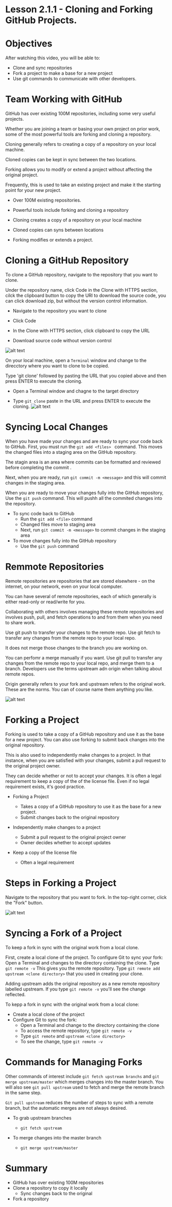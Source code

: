 # Lesson 2.1.1 - Cloning and Forking GitHub Projects.

# Objectives

After watching this video, you will be able to:
- Clone and sync repositories
- Fork a project to make a base for a new project
- Use git commands to communicate with other developers.

# Team Working with GitHub

GitHub has over existing 100M repositories, including some very useful projects. 

Whether you are joining a team or basing your own project on prior work, some of the most powerful tools are forking and cloning a repository. 

Cloning generally refers to creating a copy of a repository on your local machine.

Cloned copies can be kept in sync between the two locations. 

Forking allows you to modify or extend a project without affecting the original project. 

Frequently, this is used to take an existing project and make it the starting point for your new project. 

- Over 100M existing repositories.

- Powerful tools include forking and cloning a repository
- Cloning creates a copy of a repository on your local machine
- Cloned copies can syns between locations
- Forking modifies or extends a project. 

# Cloning a GitHub Repository

To clone a GitHub repository, navigate to the repository that you want to clone. 

 Under the repository name, click Code in the Clone with HTTPS section, cilck the clipboard button to copy the URl to download the source code, you can click download zip, but without the version control information. 

- Navigate to the repository you want to clone

- Click Code
- In the Clone with HTTPS section, click clipboard to copy the URL
- Download source code without version control 


![alt text](image/Lesson_2_1_4/1.png)

On your local machine, open a `Terminal` window and change to the direcctory where you want to clone to be copied. 

Type 'git clone' followed by pasting the URL that you copied above and then press ENTER to execute the cloning.

- Open a Terminal window and chagne to the target directory

- Type `git clone` paste in the URL and press ENTER to execute the cloning.
![alt text](image/Lesson_2_1_4/2.png)

# Syncing Local Changes

 When you have made your changes and are ready to sync your code back to GitHub. First, you must run the `git add <files> ` command. This moves the changed files into a staging area on the GitHub repository.

 The stagin area is an area where commits can be formatted and reviewed before completing the commit .

 Next, when you are ready, run `git commit -m <message>` and this will commit changes in the staging area. 

 When you are ready to move your changes fully into the GitHub repository, Use the `git push` command. This will pushh all the commited changes into the repository.

 - To sync code back to GitHub
    - Run the `git add <file>` command
    - Changed files move to staging area
    - Next, run `git commit -m <message>` to commit changes in the staging area
- To move changes fully into the GitHub repository 
    - Use the `git push` command

# Remmote Repositories

Remote repositories are repositories that are stored elsewhere - on the internet, on your network, even on your local computer. 

You can have several of remote repositories, each of which generally is either read-only or read/write for you. 

Collaborating with others involves managing these remote  repositories and involves push, pull, and fetch operations to and from them when you need to share work. 

Use git push to transfer your changes to the remote repo. Use git fetch to transfer any changes from the remote repo to your local repo.

It does not merge those changes to the branch you are working on. 

You can perfomr a merge manually if you want. Use git pull to transfer any changes from the remote repo to your local repo, and merge them to a branch. Developers use the terms upstream adn origin when talking about remote repos.

Origin generally refers to your fork and upstream refers to the original work. These are the norms. You can of course name them anything you like. 

![alt text](image/Lesson_2_1_4/3.png)

# Forking a Project

Forking is used to take a copy of a GitHub repository and use it as the base for a new project. You can also use forking to submit back changes into the original repository. 

This is also used to independently make changes to a project. In that instance, when you are satisfied with your changes, submit a pull request to the original project owner.

 They can decide whether or not to accept your changes. It is often a legal requirement to keep a copy of the of the license file. Even if no legal requirement exists, it's good practice. 
 
- Forking a Project
    - Takes a copy of a GitHub repository to use it as the base for a new project.
    - Submit changes back to the original repository

- Independently make changes to a project
    - Submit a pull request to the original project owner
    - Owner decides whether to accept updates
- Keep a copy of the license file
    - Often a legal requirement 

# Steps in Forking a Project

 Navigate to the repository that you want to fork. In the top-right corner, click the "Fork" button.
 
 ![alt text](image/Lesson_2_1_4/4.png)

# Syncing a Fork of a Project

To keep a fork in sync with the original work from a local clone. 

First, create a local clone of the project. To configure Git to sync your fork: Open a Terminal and changes to the directory containing the clone. Type `git remote -v` This gives you the remote repository. Type `git remote add upstream <clone directory>` that you used in creating your clone. 

Adding upstream adds the original repository as a new remote repository labelled upstream. If you type `git remote -v` you'll see the change reflected. 

To kepp a fork in sync with the original work from a local clone:
- Create a local clone of the project
- Configure Git to sync the fork:
    - Open a Terminal and change to the directory containing the clone
    - To access the remote repository, type `git remote -v`
    - Type `git remote` and `upstream <clone directory>`
    - To see the change, type `git remote -v`

# Commands for Managing Forks

Other commands of interest include `git fetch upstream branchs` and `git merge upstream/master` which merges changes into the master branch. You will also see `git pull upstream` used to fetch and merge the remote branch in the same step. 

`Git pull upstream` reduces the number of steps to sync with a remote branch, but the automatic merges are not always desired. 

- To grab upstream branches
    - `git fetch upstream`

- To merge changes into the master branch
    - `git merge upstream/master`

# Summary
- GitHub has over existing 100M repositories
- Clone a repository to copy it locally
    - Sync changes back to the original
- Fork a repository
